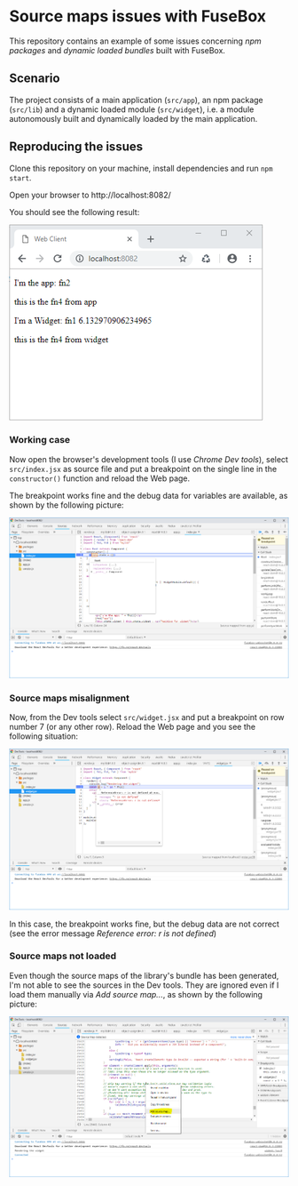 # Source maps issues with FuseBox

This repository contains an example of some issues concerning *npm packages* and *dynamic loaded bundles* built with FuseBox.

## Scenario

The project consists of a main application (`src/app`), an npm package (`src/lib`) and a dynamic loaded module (`src/widget`), i.e. a module autonomously built and dynamically loaded by the main application.

## Reproducing the issues

Clone this repository on your machine, install dependencies and run `npm start`.

Open your browser to http://localhost:8082/

You should see the following result:

![1551363648099](images/home-browser.png)

### Working case

Now open the browser's development tools (I use *Chrome Dev tools*), select `src/index.jsx` as source file and put a breakpoint on the single line in the `constructor()` function and reload the Web page.

The breakpoint works fine and the debug data for variables are available, as shown by the following picture:

![1551364558446](images/working-case-breakpoint.png)



### Source maps misalignment

Now, from the Dev tools select `src/widget.jsx` and put a breakpoint on row number 7 (or any other row). Reload the Web page and you see the following situation:

![1551365154249](images/not-working-case-widget-breakpoint.png)

In this case, the breakpoint works fine, but the debug data are not correct (see the error message *Reference error: r is not defined*)

### Source maps not loaded

Even though the source maps of the library's bundle has been generated, I'm not able to see the sources in the Dev tools. They are ignored even if I load them manually via *Add source map...*, as shown by the following picture:

![1551366100801](images/not-working-case-library.png)

